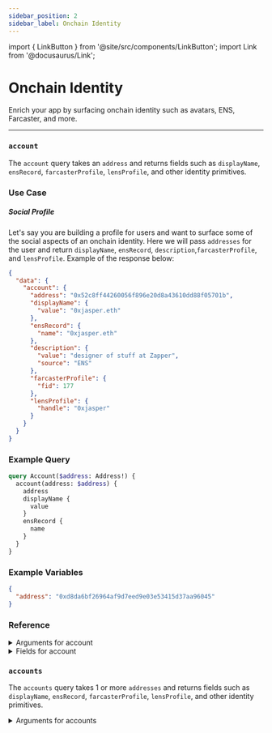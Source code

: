 ```yaml
---
sidebar_position: 2
sidebar_label: Onchain Identity
---
```


import { LinkButton } from '@site/src/components/LinkButton';
import Link from '@docusaurus/Link';

# Onchain Identity

Enrich your app by surfacing onchain identity such as avatars, ENS, Farcaster, and more.

---

### `account`

The `account` query takes an `address` and returns fields such as `displayName`, `ensRecord`, `farcasterProfile`, `lensProfile`, and other identity primitives.


### Use Case

##### Social Profile

Let's say you are building a profile for users and want to surface some of the social aspects of an onchain identity. Here we will pass `addresses` for the user and return `displayName`, `ensRecord`, `description`,`farcasterProfile`, and `lensProfile`. Example of the response below:

```json
{
  "data": {
    "account": {
      "address": "0x52c8ff44260056f896e20d8a43610dd88f05701b",
      "displayName": {
        "value": "0xjasper.eth"
      },
      "ensRecord": {
        "name": "0xjasper.eth"
      },
      "description": {
        "value": "designer of stuff at Zapper",
        "source": "ENS"
      },
      "farcasterProfile": {
        "fid": 177
      },
      "lensProfile": {
        "handle": "0xjasper"
      }
    }
  }
}

```

### Example Query

```graphql
query Account($address: Address!) {
  account(address: $address) {
    address
    displayName {
      value
    }
    ensRecord {
      name
    }
  }
}
```

### Example Variables

```json
{
  "address": "0xd8da6bf26964af9d7eed9e03e53415d37aa96045"
}
```

<LinkButton href="/sandbox" type="primary" buttonCopy="Try in sandbox" />


### Reference

<details>
<summary>Arguments for account</summary>

| Arguement      | Description | Type |
| ----------- | ----------- | ----------- |
| `address`      | Addresses to retrive.       | `String!` | 

</details>

<details>
<summary>Fields for account</summary>

| Field      | Description | Type |
| ----------- | ----------- | ----------- |
| `id`      | -       | `ID!`       |
| `address`      | -       | `DisplayName!` | 
| `avatar`      | Gets avatar       | `AccountAvatar!` | 
| `description`      | Gets description.       | `Description!` | 
| `socialLinks`      | Gets social links.      | `AccountSocialLink!` | 
| `contract`      | -       | `String!` | 
| `metadata`      | -       | `AddressMetadataObject!` | 
| `isContract`      | -       | `Boolean!` | 
| `openenURI`      | Returns a Opepen URI       | `String!` | 
| `blockiesURI`      | Returns a Blockie URI        | `String!` | 
| `isFollowedBy`      | Takes an argument `address` and returns true/false       | `Boolean!` | 
| `followStats`      | Data on followers & following     | `FollowerStats!` | 
| `followers`      | Returns followers     | `FollowerConnection!` | 
| `following`      | Returns following     | `FollowingConnection!` | 
| `ensRecord`      | -     | `EnsRecord!` | 
| `lensProfile`      | -     | `LensProfile!` | 
| `farcasterProfile`      | -     | `FarcasterProfile!` | 
| `label`      | -     | `String!` | 


</details>


### `accounts`

The `accounts` query takes 1 or more `addresses` and returns fields such as `displayName`, `ensRecord`, `farcasterProfile`, `lensProfile`, and other identity primitives.

<details>
<summary>Arguments for accounts</summary>

| Arguement      | Description | Type |
| ----------- | ----------- | ----------- |
| `addresses`      | Addresses to retrive, inputted as an array.      | `String!` | 

</details>
